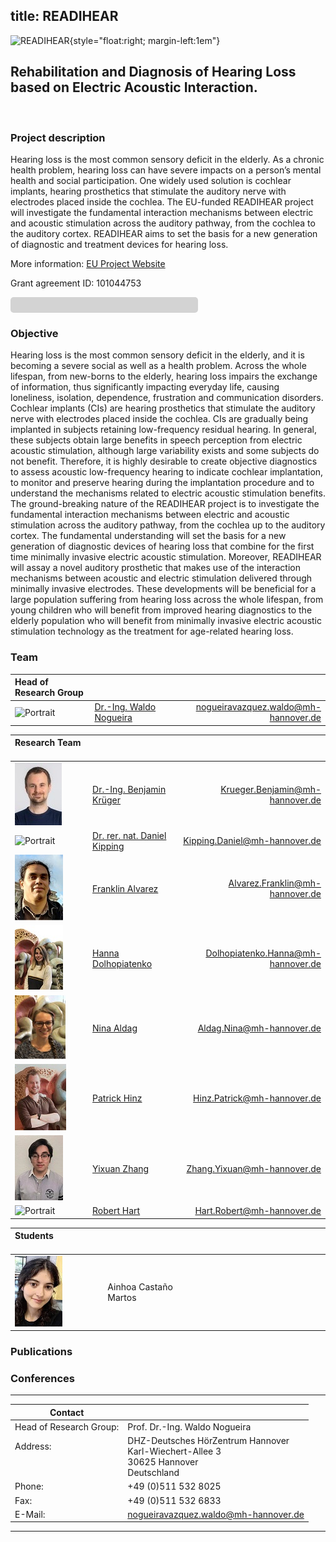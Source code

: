 title: READIHEAR
---

![READIHEAR](https://www.vianna.de/01_workgroups/nogueira/readihear/readihear.png){style="float:right; margin-left:1em"}

## Rehabilitation and Diagnosis of Hearing Loss based on Electric Acoustic Interaction. 
<br/>

### Project description

Hearing loss is the most common sensory deficit in the elderly. As a chronic health problem, hearing loss can have severe impacts on a person’s mental health and social participation. One widely used solution is cochlear implants, hearing prosthetics that stimulate the auditory nerve with electrodes placed inside the cochlea. The EU-funded READIHEAR project will investigate the fundamental interaction mechanisms between electric and acoustic stimulation across the auditory pathway, from the cochlea to the auditory cortex. READIHEAR aims to set the basis for a new generation of diagnostic and treatment devices for hearing loss.

More information: [EU Project Website](https://cordis.europa.eu/project/id/101044753)

Grant agreement ID: 101044753

<!---
<div style="width: 200px; height: 20px; background-color: lightgray; border-radius: 5px; overflow: hidden;">
  <div style="width: 50%; height: 100%; background-color: green;"></div>
</div>
--->

<div style="width: 300px; height: 25px; background-color: lightgray; border-radius: 5px; overflow: hidden; position: relative;">
  <div id="progress" style="width: 0%; height: 100%; background-color: #00b0f0; transition: width 0.5s;"></div>
</div>

<script>
  // Define start and end dates
  const startDate = new Date("2024-02-01"); // Change to your actual start date
  const endDate = new Date("2026-02-20");   // Change to your actual end date
  const currentDate = new Date();

  // Calculate progress percentage
  const totalDuration = endDate - startDate;
  const elapsedTime = currentDate - startDate;
  let progressPercentage = (elapsedTime / totalDuration) * 100;

  // Ensure percentage is within bounds (0-100)
  progressPercentage = Math.max(0, Math.min(progressPercentage, 100));

  // Update progress bar width
  document.getElementById("progress").style.width = progressPercentage + "%";
</script>


### Objective
Hearing loss is the most common sensory deficit in the elderly, and it is becoming a severe social as well as a health problem. Across the whole lifespan, from new-borns to the elderly, hearing loss impairs the exchange of information, thus significantly impacting everyday life, causing loneliness, isolation, dependence, frustration and communication disorders. Cochlear implants (CIs) are hearing prosthetics that stimulate the auditory nerve with electrodes placed inside the cochlea. CIs are gradually being implanted in subjects retaining low-frequency residual hearing. In general, these subjects obtain large benefits in speech perception from electric acoustic stimulation, although large variability exists and some subjects do not benefit. Therefore, it is highly desirable to create objective diagnostics to assess acoustic low-frequency hearing to indicate cochlear implantation, to monitor and preserve hearing during the implantation procedure and to understand the mechanisms related to electric acoustic stimulation benefits.
The ground-breaking nature of the READIHEAR project is to investigate the fundamental interaction mechanisms between electric and acoustic stimulation across the auditory pathway, from the cochlea up to the auditory cortex. The fundamental understanding will set the basis for a new generation of diagnostic devices of hearing loss that combine for the first time minimally invasive electric acoustic stimulation. Moreover, READIHEAR will assay a novel auditory prosthetic that makes use of the interaction mechanisms between acoustic and electric stimulation delivered through minimally invasive electrodes. These developments will be beneficial for a large population suffering from hearing loss across the whole lifespan, from young children who will benefit from improved hearing diagnostics to the elderly population who will benefit from minimally invasive electric acoustic stimulation technology as the treatment for age-related hearing loss.

### Team
| Head of Research Group | &nbsp; &nbsp; &nbsp; &nbsp; &nbsp; &nbsp; &nbsp; &nbsp; &nbsp; &nbsp; &nbsp; &nbsp; &nbsp; &nbsp; &nbsp; &nbsp; &nbsp; &nbsp; &nbsp; &nbsp; &nbsp; &nbsp; | &nbsp; &nbsp; &nbsp; &nbsp; &nbsp; &nbsp; &nbsp; &nbsp; &nbsp; &nbsp; &nbsp; &nbsp; &nbsp; &nbsp; &nbsp; &nbsp; &nbsp; &nbsp; &nbsp; &nbsp; &nbsp; &nbsp; &nbsp; &nbsp; &nbsp; &nbsp; &nbsp; &nbsp; &nbsp; &nbsp; &nbsp; &nbsp; &nbsp; &nbsp; &nbsp; |
| :----------------------------------- | :------------------------------------------------------------------------------------------------- | -------------------------------------: |
| ![Portrait](staff/Nogueiraklein.jpg) | [Dr.-Ing. Waldo Nogueira](https://vianna.de/01_workgroups/nogueira/staff/a_nogueira.html)          | <nogueiravazquez.waldo@mh-hannover.de> |

| Research Team &nbsp; &nbsp; &nbsp; &nbsp; &nbsp; &nbsp; &nbsp; &nbsp; | &nbsp; &nbsp; &nbsp; &nbsp; &nbsp; &nbsp; &nbsp; &nbsp; &nbsp; &nbsp; &nbsp; &nbsp; &nbsp; &nbsp; &nbsp; &nbsp; &nbsp; &nbsp; &nbsp; &nbsp; &nbsp; &nbsp; | &nbsp; &nbsp; &nbsp; &nbsp; &nbsp; &nbsp; &nbsp; &nbsp; &nbsp; &nbsp; &nbsp; &nbsp; &nbsp; &nbsp; &nbsp; &nbsp; &nbsp; &nbsp; &nbsp; &nbsp; &nbsp; &nbsp; &nbsp; &nbsp; &nbsp; &nbsp; &nbsp; &nbsp; &nbsp; &nbsp; &nbsp; &nbsp; &nbsp; &nbsp; &nbsp; |
| :----------------------------------- | :------------------------------------------------------------------------------------------------- | -------------------------------------: |
| ![Portrait](staff/Krueger6.jpg)      | [Dr.-Ing. Benjamin Krüger](https://www.vianna.de/01_workgroups/nogueira/staff/benjamin.html)       | <Krueger.Benjamin@mh-hannover.de>      |
| ![Portrait](staff/Alrutz.jpg)	       | [Dr. rer. nat. Daniel Kipping](https://vianna.uber.space/01_workgroups/nogueira/staff/daniel.html) | <Kipping.Daniel@mh-hannover.de>	       |
| ![Portrait](staff/franklin.jpg)	     | [Franklin Alvarez ](https://vianna.de/01_workgroups/nogueira/staff/franklin.html)                  | <Alvarez.Franklin@mh-hannover.de>	     |
| ![Portrait](staff/Hanna.jpeg)	       | [Hanna Dolhopiatenko](https://vianna.uber.space/01_workgroups/nogueira/staff/hanna.html)           | <Dolhopiatenko.Hanna@mh-hannover.de>   |
| ![Portrait](staff/Nina.jpg)	         | [Nina Aldag](https://vianna.uber.space/01_workgroups/nogueira/staff/nina.html)                     | <Aldag.Nina@mh-hannover.de>            |
| ![Portrait](staff/patrickSmall.jpg)	 | [Patrick Hinz](https://vianna.de/01_workgroups/nogueira/staff/patrick.html)	                      | <Hinz.Patrick@mh-hannover.de>          |
| ![Portrait](staff/zhang.jpg)      	 | [Yixuan Zhang](https://vianna.de/01_workgroups/nogueira/staff/zhang.html)	                        | <Zhang.Yixuan@mh-hannover.de>          |
| ![Portrait](staff/empty.jpg)	       | [Robert Hart](https://vianna.de/01_workgroups/nogueira/staff/hart.html)	                          | <Hart.Robert@mh-hannover.de>           |

| Students &nbsp; &nbsp; &nbsp; &nbsp; &nbsp; &nbsp; &nbsp; &nbsp; &nbsp; &nbsp; &nbsp; &nbsp; &nbsp; | &nbsp; &nbsp; &nbsp; &nbsp; &nbsp; &nbsp; &nbsp; &nbsp; &nbsp; &nbsp; &nbsp; &nbsp; &nbsp; &nbsp; &nbsp; &nbsp; &nbsp; &nbsp; &nbsp; &nbsp; &nbsp; &nbsp; | &nbsp; &nbsp; &nbsp; &nbsp; &nbsp; &nbsp; &nbsp; &nbsp; &nbsp; &nbsp; &nbsp; &nbsp; &nbsp; &nbsp; &nbsp; &nbsp; &nbsp; &nbsp; &nbsp; &nbsp; &nbsp; &nbsp; &nbsp; &nbsp; &nbsp; &nbsp; &nbsp; &nbsp; &nbsp; &nbsp; &nbsp; &nbsp; &nbsp; &nbsp; &nbsp; |
| :----------------------------------- | :------------------------------------------------------------------------------------------------- | -------------------------------------: |
| ![Portrait](staff/Ainhoa_small.png)  | Ainhoa Castaño Martos                                                                              |                                        | 


### Publications


### Conferences

---

| Contact                 |                            |
| ------------------------|--------------------------- |
| Head of Research Group:<br>          | Prof. Dr.-Ing. Waldo Nogueira|
| Address: <br><br><br>   | DHZ-Deutsches HörZentrum Hannover<br> Karl-Wiechert-Allee 3 <br> 30625 Hannover <br> Deutschland |
| Phone:                  | +49 (0)511 532 8025 |
| Fax:                    | +49 (0)511 532 6833 |
| E-Mail:                 |<nogueiravazquez.waldo@mh-hannover.de>|


---



